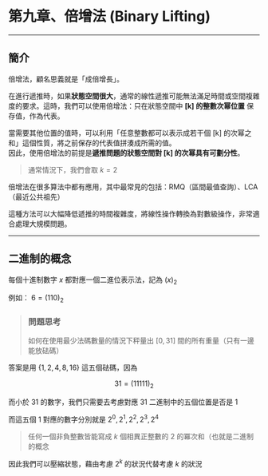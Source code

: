 # 第九章、倍增法 (Binary Lifting)

---

## 簡介

倍增法，顧名思義就是「成倍增長」。

在進行遞推時，如果**狀態空間很大**，通常的線性遞推可能無法滿足時間或空間複雜度的要求。這時，我們可以使用倍增法：只在狀態空間中 **[k] 的整數次幂位置** 保存值，作為代表。

當需要其他位置的值時，可以利用「任意整數都可以表示成若干個 [k] 的次幂之和」這個性質，將之前保存的代表值拼湊成所需的值。  
因此，使用倍增法的前提是**遞推問題的狀態空間對 [k] 的次幂具有可劃分性**。

> 通常情況下，我們會取 $k = 2$

倍增法在很多算法中都有應用，其中最常見的包括：RMQ（區間最值查詢）、LCA（最近公共祖先）

這種方法可以大幅降低遞推的時間複雜度，將線性操作轉換為對數級操作，非常適合處理大規模問題。

---

## 二進制的概念

每個十進制數字 $x$ 都對應一個二進位表示法，記為 $(x)_{2}$

例如： $6 = (110)_2$

> ### 問題思考
>
> 如何在使用最少法碼數量的情況下秤量出 $[0,31]$ 間的所有重量（只有一邊能放砝碼）

答案是用 $\{1,2,4,8,16\}$ 這五個砝碼，因為 

$$31 = (11111)_2$$

而小於 $31$ 的數字，我們只需要去考慮對應 $31$ 二進制中的五個位置是否是 $1$

而這五個 $1$ 對應的數字分別就是 $2^0,2^1,2^2,2^3,2^4$

> 任何一個非負整數皆能寫成 $k$ 個相異正整數的 $2$ 的冪次和（也就是二進制的概念

因此我們可以壓縮狀態，藉由考慮 $2^k$ 的狀況代替考慮 $k$ 的狀況
